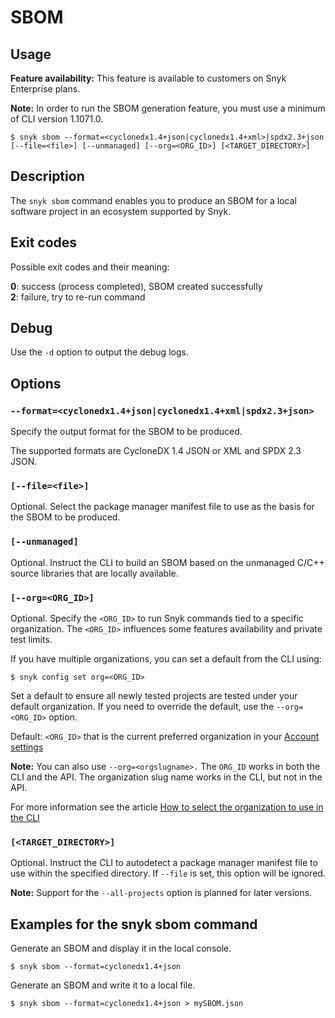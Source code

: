 # SBOM

## Usage

**Feature availability:** This feature is available to customers on Snyk Enterprise plans.

**Note:** In order to run the SBOM generation feature, you must use a minimum of CLI version 1.1071.0.

`$ snyk sbom --format=<cyclonedx1.4+json|cyclonedx1.4+xml>|spdx2.3+json [--file=<file>] [--unmanaged] [--org=<ORG_ID>] [<TARGET_DIRECTORY>]`

## Description

The `snyk sbom` command enables you to produce an SBOM for a local software project in an ecosystem supported by Snyk.

## Exit codes

Possible exit codes and their meaning:

**0**: success (process completed), SBOM created successfully\
**2**: failure, try to re-run command

## Debug

Use the `-d` option to output the debug logs.

## Options

### `--format=<cyclonedx1.4+json|cyclonedx1.4+xml|spdx2.3+json>`

Specify the output format for the SBOM to be produced.

The supported formats are CycloneDX 1.4 JSON or XML and SPDX 2.3 JSON.

### `[--file=<file>]`

Optional. Select the package manager manifest file to use as the basis for the SBOM to be produced.

### `[--unmanaged]`

Optional. Instruct the CLI to build an SBOM based on the unmanaged C/C++ source libraries that are locally available.

### `[--org=<ORG_ID>]`

Optional. Specify the `<ORG_ID>` to run Snyk commands tied to a specific organization. The `<ORG_ID>` influences some features availability and private test limits.

If you have multiple organizations, you can set a default from the CLI using:

`$ snyk config set org=<ORG_ID>`

Set a default to ensure all newly tested projects are tested under your default organization. If you need to override the default, use the `--org=<ORG_ID>` option.

Default: `<ORG_ID>` that is the current preferred organization in your [Account settings](https://app.snyk.io/account)

**Note:** You can also use `--org=<orgslugname>.` The `ORG_ID` works in both the CLI and the API. The organization slug name works in the CLI, but not in the API.

For more information see the article [How to select the organization to use in the CLI](https://support.snyk.io/hc/en-us/articles/360000920738-How-to-select-the-organization-to-use-in-the-CLI)

### `[<TARGET_DIRECTORY>]`

Optional. Instruct the CLI to autodetect a package manager manifest file to use within the specified directory. If `--file` is set, this option will be ignored.

**Note:** Support for the `--all-projects` option is planned for later versions.

## Examples for the snyk sbom command

Generate an SBOM and display it in the local console.

`$ snyk sbom --format=cyclonedx1.4+json`

Generate an SBOM and write it to a local file.

`$ snyk sbom --format=cyclonedx1.4+json > mySBOM.json`
